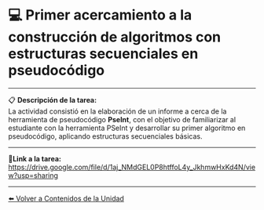 # 💻 Primer acercamiento a la construcción de algoritmos con estructuras secuenciales en pseudocódigo

---

📋 **Descripción de la tarea:**  
La actividad consistió en la elaboración de un informe a cerca de la herramienta de pseudocódigo **PseInt**, con el objetivo de familiarizar al estudiante con la herramienta PSeInt y desarrollar su primer algoritmo en pseudocódigo, aplicando estructuras secuenciales básicas. 


---


📝**Link a la tarea:**
https://drive.google.com/file/d/1aj_NMdGEL0P8htffoL4y_JkhmwHxKd4N/view?usp=sharing

---
[⬅️ Volver a Contenidos de la Unidad](../../Introduccion/Contenidos.md)




